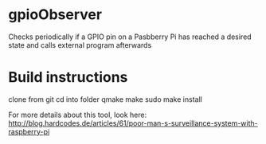 gpioObserver
============

Checks periodically if a GPIO pin on a Pasbberry Pi has reached a desired state and calls external program afterwards

Build instructions
==================
clone from git
cd into folder
qmake
make
sudo make install


For more details about this tool, look here:
http://blog.hardcodes.de/articles/61/poor-man-s-surveillance-system-with-raspberry-pi
